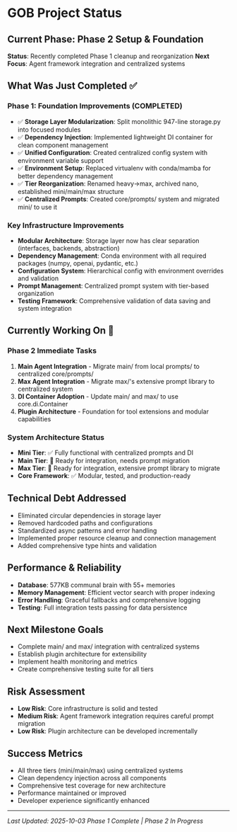 # GOB Project Status

## Current Phase: Phase 2 Setup & Foundation
**Status**: Recently completed Phase 1 cleanup and reorganization
**Next Focus**: Agent framework integration and centralized systems

## What Was Just Completed ✅

### Phase 1: Foundation Improvements (COMPLETED)
- ✅ **Storage Layer Modularization**: Split monolithic 947-line storage.py into focused modules
- ✅ **Dependency Injection**: Implemented lightweight DI container for clean component management
- ✅ **Unified Configuration**: Created centralized config system with environment variable support
- ✅ **Environment Setup**: Replaced virtualenv with conda/mamba for better dependency management
- ✅ **Tier Reorganization**: Renamed heavy→max, archived nano, established mini/main/max structure
- ✅ **Centralized Prompts**: Created core/prompts/ system and migrated mini/ to use it

### Key Infrastructure Improvements
- **Modular Architecture**: Storage layer now has clear separation (interfaces, backends, abstraction)
- **Dependency Management**: Conda environment with all required packages (numpy, openai, pydantic, etc.)
- **Configuration System**: Hierarchical config with environment overrides and validation
- **Prompt Management**: Centralized prompt system with tier-based organization
- **Testing Framework**: Comprehensive validation of data saving and system integration

## Currently Working On 🔄

### Phase 2 Immediate Tasks
1. **Main Agent Integration** - Migrate main/ from local prompts/ to centralized core/prompts/
2. **Max Agent Integration** - Migrate max/'s extensive prompt library to centralized system
3. **DI Container Adoption** - Update main/ and max/ to use core.di.Container
4. **Plugin Architecture** - Foundation for tool extensions and modular capabilities

### System Architecture Status
- **Mini Tier**: ✅ Fully functional with centralized prompts and DI
- **Main Tier**: 🔄 Ready for integration, needs prompt migration
- **Max Tier**: 🔄 Ready for integration, extensive prompt library to migrate
- **Core Framework**: ✅ Modular, tested, and production-ready

## Technical Debt Addressed
- Eliminated circular dependencies in storage layer
- Removed hardcoded paths and configurations
- Standardized async patterns and error handling
- Implemented proper resource cleanup and connection management
- Added comprehensive type hints and validation

## Performance & Reliability
- **Database**: 577KB communal brain with 55+ memories
- **Memory Management**: Efficient vector search with proper indexing
- **Error Handling**: Graceful fallbacks and comprehensive logging
- **Testing**: Full integration tests passing for data persistence

## Next Milestone Goals
- Complete main/ and max/ integration with centralized systems
- Establish plugin architecture for extensibility
- Implement health monitoring and metrics
- Create comprehensive testing suite for all tiers

## Risk Assessment
- **Low Risk**: Core infrastructure is solid and tested
- **Medium Risk**: Agent framework integration requires careful prompt migration
- **Low Risk**: Plugin architecture can be developed incrementally

## Success Metrics
- All three tiers (mini/main/max) using centralized systems
- Clean dependency injection across all components
- Comprehensive test coverage for new architecture
- Performance maintained or improved
- Developer experience significantly enhanced

---
*Last Updated: 2025-10-03*
*Phase 1 Complete | Phase 2 In Progress*